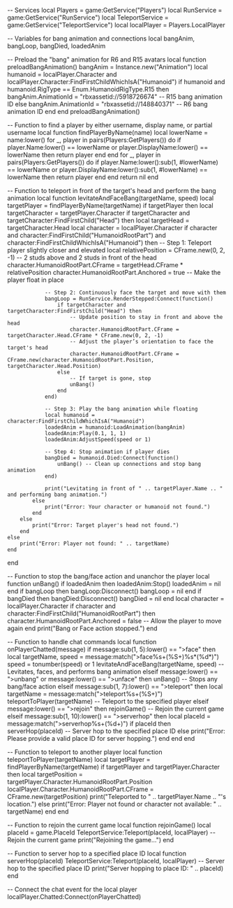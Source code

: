 -- Services
local Players = game:GetService("Players")
local RunService = game:GetService("RunService")
local TeleportService = game:GetService("TeleportService")
local localPlayer = Players.LocalPlayer

-- Variables for bang animation and connections
local bangAnim, bangLoop, bangDied, loadedAnim

-- Preload the "bang" animation for R6 and R15 avatars
local function preloadBangAnimation()
    bangAnim = Instance.new("Animation")
    local humanoid = localPlayer.Character and localPlayer.Character:FindFirstChildWhichIsA("Humanoid")
    if humanoid and humanoid.RigType == Enum.HumanoidRigType.R15 then
        bangAnim.AnimationId = "rbxassetid://5918726674" -- R15 bang animation ID
    else
        bangAnim.AnimationId = "rbxassetid://148840371" -- R6 bang animation ID
    end
end
preloadBangAnimation()

-- Function to find a player by either username, display name, or partial username
local function findPlayerByName(name)
    local lowerName = name:lower()
    for _, player in pairs(Players:GetPlayers()) do
        if player.Name:lower() == lowerName or player.DisplayName:lower() == lowerName then
            return player
        end
    end
    for _, player in pairs(Players:GetPlayers()) do
        if player.Name:lower():sub(1, #lowerName) == lowerName or player.DisplayName:lower():sub(1, #lowerName) == lowerName then
            return player
        end
    end
    return nil
end

-- Function to teleport in front of the target's head and perform the bang animation
local function levitateAndFaceBang(targetName, speed)
    local targetPlayer = findPlayerByName(targetName)
    if targetPlayer then
        local targetCharacter = targetPlayer.Character
        if targetCharacter and targetCharacter:FindFirstChild("Head") then
            local targetHead = targetCharacter.Head
            local character = localPlayer.Character
            if character and character:FindFirstChild("HumanoidRootPart") and character:FindFirstChildWhichIsA("Humanoid") then
                -- Step 1: Teleport player slightly closer and elevated
                local relativePosition = CFrame.new(0, 2, -1) -- 2 studs above and 2 studs in front of the head
                character.HumanoidRootPart.CFrame = targetHead.CFrame * relativePosition
                character.HumanoidRootPart.Anchored = true -- Make the player float in place

                -- Step 2: Continuously face the target and move with them
                bangLoop = RunService.RenderStepped:Connect(function()
                    if targetCharacter and targetCharacter:FindFirstChild("Head") then
                        -- Update position to stay in front and above the head
                        character.HumanoidRootPart.CFrame = targetCharacter.Head.CFrame * CFrame.new(0, 2, -1)
                        -- Adjust the player’s orientation to face the target's head
                        character.HumanoidRootPart.CFrame = CFrame.new(character.HumanoidRootPart.Position, targetCharacter.Head.Position)
                    else
                        -- If target is gone, stop
                        unBang()
                    end
                end)

                -- Step 3: Play the bang animation while floating
                local humanoid = character:FindFirstChildWhichIsA("Humanoid")
                loadedAnim = humanoid:LoadAnimation(bangAnim)
                loadedAnim:Play(0.1, 1, 1)
                loadedAnim:AdjustSpeed(speed or 1)

                -- Step 4: Stop animation if player dies
                bangDied = humanoid.Died:Connect(function()
                    unBang() -- Clean up connections and stop bang animation
                end)

                print("Levitating in front of " .. targetPlayer.Name .. " and performing bang animation.")
            else
                print("Error: Your character or humanoid not found.")
            end
        else
            print("Error: Target player's head not found.")
        end
    else
        print("Error: Player not found: " .. targetName)
    end
end

-- Function to stop the bang/face action and unanchor the player
local function unBang()
    if loadedAnim then
        loadedAnim:Stop()
        loadedAnim = nil
    end
    if bangLoop then
        bangLoop:Disconnect()
        bangLoop = nil
    end
    if bangDied then
        bangDied:Disconnect()
        bangDied = nil
    end
    local character = localPlayer.Character
    if character and character:FindFirstChild("HumanoidRootPart") then
        character.HumanoidRootPart.Anchored = false -- Allow the player to move again
    end
    print("Bang or Face action stopped.")
end

-- Function to handle chat commands
local function onPlayerChatted(message)
    if message:sub(1, 5):lower() == ">face" then
        local targetName, speed = message:match(">face%s+(%S+)%s*(%d*)")
        speed = tonumber(speed) or 1
        levitateAndFaceBang(targetName, speed)  -- Levitates, faces, and performs bang animation
    elseif message:lower() == ">unbang" or message:lower() == ">unface" then
        unBang()  -- Stops any bang/face action
    elseif message:sub(1, 7):lower() == ">teleport" then
        local targetName = message:match(">teleport%s+(%S+)")
        teleportToPlayer(targetName)  -- Teleport to the specified player
    elseif message:lower() == ">rejoin" then
        rejoinGame()  -- Rejoin the current game
    elseif message:sub(1, 10):lower() == ">serverhop" then
        local placeId = message:match(">serverhop%s+(%d+)")
        if placeId then
            serverHop(placeId)  -- Server hop to the specified place ID
        else
            print("Error: Please provide a valid place ID for server hopping.")
        end
    end
end

-- Function to teleport to another player
local function teleportToPlayer(targetName)
    local targetPlayer = findPlayerByName(targetName)
    if targetPlayer and targetPlayer.Character then
        local targetPosition = targetPlayer.Character.HumanoidRootPart.Position
        localPlayer.Character.HumanoidRootPart.CFrame = CFrame.new(targetPosition)
        print("Teleported to " .. targetPlayer.Name .. "'s location.")
    else
        print("Error: Player not found or character not available: " .. targetName)
    end
end

-- Function to rejoin the current game
local function rejoinGame()
    local placeId = game.PlaceId
    TeleportService:Teleport(placeId, localPlayer)  -- Rejoin the current game
    print("Rejoining the game...")
end

-- Function to server hop to a specified place ID
local function serverHop(placeId)
    TeleportService:Teleport(placeId, localPlayer)  -- Server hop to the specified place ID
    print("Server hopping to place ID: " .. placeId)
end

-- Connect the chat event for the local player
localPlayer.Chatted:Connect(onPlayerChatted)
